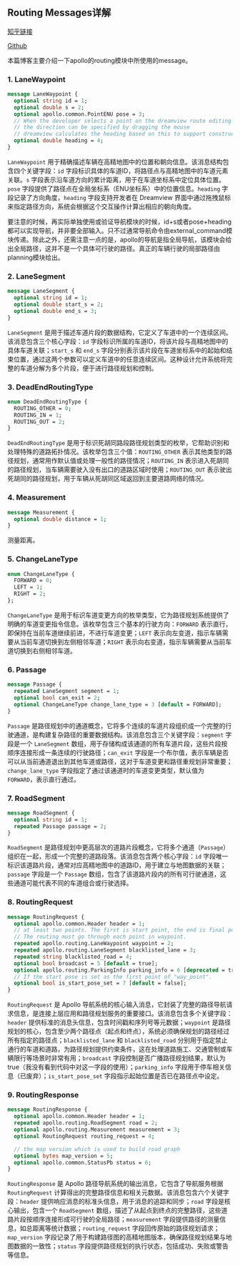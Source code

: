 <!--
 * @Author: LOTEAT
 * @Date: 2025-08-04 16:02:57
-->
## Routing Messages详解

[知乎链接]()

[Github]()

本篇博客主要介绍一下apollo的routing模块中所使用的message。

### 1. LaneWaypoint
```protobuf
message LaneWaypoint {
  optional string id = 1;
  optional double s = 2;
  optional apollo.common.PointENU pose = 3;
  // When the developer selects a point on the dreamview route editing
  // the direction can be specified by dragging the mouse
  // dreamview calculates the heading based on this to support construct lane way point with heading
  optional double heading = 4;
}
```

`LaneWaypoint` 用于精确描述车辆在高精地图中的位置和朝向信息。该消息结构包含四个关键字段：`id` 字段标识具体的车道ID，将路径点与高精地图中的车道元素关联。`s` 字段表示沿车道方向的累计距离，用于在车道坐标系中定位具体位置。`pose` 字段提供了路径点在全局坐标系（ENU坐标系）中的位置信息。`heading` 字段记录了方向角度，`heading` 字段支持开发者在 Dreamview 界面中通过拖拽鼠标来指定路径方向，系统会根据这个交互操作计算出相应的朝向角度。

要注意的时候，再实际单独使用或验证导航模块的时候，id+s或者pose+heading都可以实现导航，并非要全部输入。只不过通常导航命令由external_command模块传递。除此之外，还需注意一点的是，apollo的导航是指全局导航，该模块会给出全局路径，这并不是一个具体可行驶的路径。真正的车辆行驶的局部路径由planning模块给出。

### 2. LaneSegment
```protobuf
message LaneSegment {
  optional string id = 1;
  optional double start_s = 2;
  optional double end_s = 3;
}
```

`LaneSegment` 是用于描述车道片段的数据结构，它定义了车道中的一个连续区间。该消息包含三个核心字段：`id` 字段标识所属的车道ID，将该片段与高精地图中的具体车道关联；`start_s` 和 `end_s` 字段分别表示该片段在车道坐标系中的起始和结束位置，通过这两个参数可以定义车道中的任意连续区间。这种设计允许系统将完整的车道分解为多个片段，便于进行路径规划和控制。

### 3. DeadEndRoutingType
```protobuf
enum DeadEndRoutingType {
  ROUTING_OTHER = 0;
  ROUTING_IN = 1;
  ROUTING_OUT = 2;
}
```

`DeadEndRoutingType` 是用于标识死胡同路段路径规划类型的枚举，它帮助识别和处理特殊的道路拓扑情况。该枚举包含三个值：`ROUTING_OTHER` 表示其他类型的路径规划，通常用作默认值或处理一般性的路径情况；`ROUTING_IN` 表示进入死胡同的路径规划，当车辆需要驶入没有出口的道路区域时使用；`ROUTING_OUT` 表示驶出死胡同的路径规划，用于车辆从死胡同区域返回到主要道路网络的情况。

### 4. Measurement
```protobuf
message Measurement {
  optional double distance = 1;
}
```
测量距离。

### 5. ChangeLaneType
```protobuf
enum ChangeLaneType {
  FORWARD = 0;
  LEFT = 1;
  RIGHT = 2;
};
```

`ChangeLaneType` 是用于标识车道变更方向的枚举类型，它为路径规划系统提供了明确的车道变更指令信息。该枚举包含三个基本的行驶方向：`FORWARD` 表示直行，即保持在当前车道继续前进，不进行车道变更；`LEFT` 表示向左变道，指示车辆需要从当前车道切换到左侧相邻车道；`RIGHT` 表示向右变道，指示车辆需要从当前车道切换到右侧相邻车道。

### 6. Passage
```protobuf
message Passage {
  repeated LaneSegment segment = 1;
  optional bool can_exit = 2;
  optional ChangeLaneType change_lane_type = 3 [default = FORWARD];
}
```

`Passage` 是路径规划中的通道概念，它将多个连续的车道片段组织成一个完整的行驶通道，是构建复杂路径的重要数据结构。该消息包含三个关键字段：`segment` 字段是一个 `LaneSegment` 数组，用于存储构成该通道的所有车道片段，这些片段按顺序连接形成一条连续的行驶路径；`can_exit` 字段是一个布尔值，表示车辆是否可以从当前通道退出到其他车道或路径，这对于车道变更和路径重规划非常重要；`change_lane_type` 字段指定了通过该通道时的车道变更类型，默认值为 `FORWARD`，表示直行通过。

### 7. RoadSegment
```protobuf
message RoadSegment {
  optional string id = 1;
  repeated Passage passage = 2;
}
```

`RoadSegment` 是路径规划中更高层次的道路片段概念，它将多个通道（`Passage`）组织在一起，形成一个完整的道路段落。该消息包含两个核心字段：`id` 字段唯一标识该道路片段，通常对应高精地图中的道路ID，用于建立与地图数据的关联；`passage` 字段是一个 `Passage` 数组，包含了该道路片段内的所有可行驶通道，这些通道可能代表不同的车道组合或行驶选择。

### 8. RoutingRequest
```protobuf
message RoutingRequest {
  optional apollo.common.Header header = 1;
  // at least two points. The first is start point, the end is final point.
  // The routing must go through each point in waypoint.
  repeated apollo.routing.LaneWaypoint waypoint = 2;
  repeated apollo.routing.LaneSegment blacklisted_lane = 3;
  repeated string blacklisted_road = 4;
  optional bool broadcast = 5 [default = true];
  optional apollo.routing.ParkingInfo parking_info = 6 [deprecated = true];
  // If the start pose is set as the first point of "way_point".
  optional bool is_start_pose_set = 7 [default = false];
}
```

`RoutingRequest` 是 Apollo 导航系统的核心输入消息，它封装了完整的路径导航请求信息，是连接上层应用和路径规划服务的重要接口。该消息包含多个关键字段：`header` 提供标准的消息头信息，包含时间戳和序列号等元数据；`waypoint` 是路径规划的核心，包含至少两个路径点（起点和终点），系统必须确保规划的路径经过所有指定的路径点；`blacklisted_lane` 和 `blacklisted_road` 分别用于指定禁止通行的车道和道路，为路径规划提供约束条件，这在处理道路施工、交通管制或车辆限行等场景时非常有用；`broadcast` 字段控制是否广播路径规划结果，默认为 true（我没有看到代码中对这一字段的使用）；`parking_info` 字段用于停车相关信息（已废弃）；`is_start_pose_set` 字段指示起始位置是否已在路径点中设定。

### 9. RoutingResponse
```protobuf
message RoutingResponse {
  optional apollo.common.Header header = 1;
  repeated apollo.routing.RoadSegment road = 2;
  optional apollo.routing.Measurement measurement = 3;
  optional RoutingRequest routing_request = 4;

  // the map version which is used to build road graph
  optional bytes map_version = 5;
  optional apollo.common.StatusPb status = 6;
}
```
`RoutingResponse` 是 Apollo 路径导航系统的输出消息，它包含了导航服务根据 `RoutingRequest` 计算得出的完整路径信息和相关元数据。该消息包含六个关键字段：`header` 提供响应消息的标准头信息，用于消息的追踪和同步；`road` 字段是核心输出，包含一个 `RoadSegment` 数组，描述了从起点到终点的完整路径，这些道路片段按顺序连接形成可行驶的全局路径；`measurement` 字段提供路径的测量信息，如总距离等统计数据；`routing_request` 字段回传原始的路径规划请求；`map_version` 字段记录了用于构建路径图的高精地图版本，确保路径规划结果与地图数据的一致性；`status` 字段提供路径规划的执行状态，包括成功、失败或警告等信息。